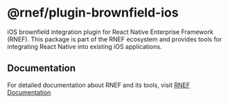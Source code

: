 # @rnef/plugin-brownfield-ios

iOS brownfield integration plugin for React Native Enterprise Framework (RNEF). This package is part of the RNEF ecosystem and provides tools for integrating React Native into existing iOS applications.

## Documentation

For detailed documentation about RNEF and its tools, visit [RNEF Documentation](https://rnef.dev)
